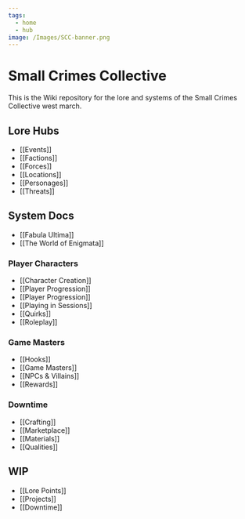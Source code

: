 ```yaml
---
tags:
  - home
  - hub
image: /Images/SCC-banner.png
---
```

# Small Crimes Collective
This is the Wiki repository for the lore and systems of the Small Crimes Collective west march.
## Lore Hubs
* [[Events]]
* [[Factions]]
* [[Forces]]
* [[Locations]]
* [[Personages]]
* [[Threats]]
## System Docs
* [[Fabula Ultima]]
* [[The World of Enigmata]]  
### Player Characters
* [[Character Creation]]
* [[Player Progression]]
* [[Player Progression]]
* [[Playing in Sessions]]
* [[Quirks]]
* [[Roleplay]]
### Game Masters
* [[Hooks]]
* [[Game Masters]]
* [[NPCs & Villains]]
* [[Rewards]]
### Downtime
* [[Crafting]]
* [[Marketplace]]
* [[Materials]]
* [[Qualities]]
## WIP
* [[Lore Points]]
* [[Projects]]
* [[Downtime]]